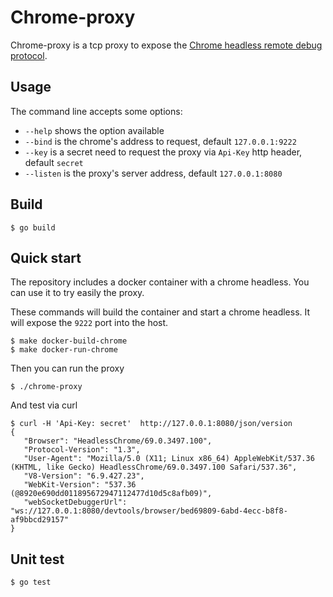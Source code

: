 # Chrome-proxy

Chrome-proxy is a tcp proxy to expose the
[Chrome headless remote debug protocol](https://chromedevtools.github.io/devtools-protocol/).

## Usage

The command line accepts some options:
- `--help` shows the option available
- `--bind` is the chrome's address to request, default `127.0.0.1:9222`
- `--key` is a secret need to request the proxy via `Api-Key` http header, default `secret`
- `--listen` is the proxy's server address, default `127.0.0.1:8080`

## Build

```
$ go build
```

## Quick start

The repository includes a docker container with a chrome headless.
You can use it to try easily the proxy.

These commands will build the container and start a chrome headless. It will
expose the `9222` port into the host.

```
$ make docker-build-chrome
$ make docker-run-chrome
```

Then you can run the proxy
```
$ ./chrome-proxy
```

And test via curl
```
$ curl -H 'Api-Key: secret'  http://127.0.0.1:8080/json/version
{
   "Browser": "HeadlessChrome/69.0.3497.100",
   "Protocol-Version": "1.3",
   "User-Agent": "Mozilla/5.0 (X11; Linux x86_64) AppleWebKit/537.36 (KHTML, like Gecko) HeadlessChrome/69.0.3497.100 Safari/537.36",
   "V8-Version": "6.9.427.23",
   "WebKit-Version": "537.36 (@8920e690dd011895672947112477d10d5c8afb09)",
   "webSocketDebuggerUrl": "ws://127.0.0.1:8080/devtools/browser/bed69809-6abd-4ecc-b8f8-af9bbcd29157"
}
```

## Unit test

```
$ go test
```
